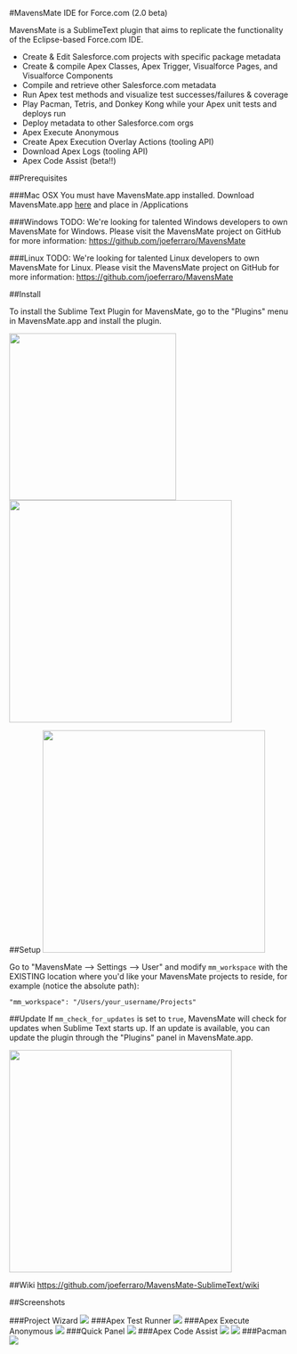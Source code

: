#MavensMate IDE for Force.com (2.0 beta)

MavensMate is a SublimeText plugin that aims to replicate the functionality of the Eclipse-based Force.com IDE.

* Create & Edit Salesforce.com projects with specific package metadata
* Create & compile Apex Classes, Apex Trigger, Visualforce Pages, and Visualforce Components
* Compile and retrieve other Salesforce.com metadata
* Run Apex test methods and visualize test successes/failures & coverage
* Play Pacman, Tetris, and Donkey Kong while your Apex unit tests and deploys run
* Deploy metadata to other Salesforce.com orgs
* Apex Execute Anonymous
* Create Apex Execution Overlay Actions (tooling API)
* Download Apex Logs (tooling API)
* Apex Code Assist (beta!!)

##Prerequisites

###Mac OSX
You must have MavensMate.app installed. Download MavensMate.app [here][mm_download] and place in /Applications

###Windows
TODO: We're looking for talented Windows developers to own MavensMate for Windows. Please visit the MavensMate project on GitHub for more information: https://github.com/joeferraro/MavensMate

###Linux
TODO: We're looking for talented Linux developers to own MavensMate for Linux. Please visit the MavensMate project on GitHub for more information: https://github.com/joeferraro/MavensMate

##Install

To install the Sublime Text Plugin for MavensMate, go to the "Plugins" menu in MavensMate.app and install the plugin.

<img src="http://wearemavens.com/images/mm/plugins-menu.png" width="300"/>
 
<img src="http://wearemavens.com/images/mm/plugins.png" width="400"/>


##Setup
<img src="http://wearemavens.com/images/mm/menu3.png" width="400"/>

Go to "MavensMate --> Settings --> User" and modify `mm_workspace` with the EXISTING location where you'd like your MavensMate projects to reside, for example (notice the absolute path):

	"mm_workspace": "/Users/your_username/Projects"

##Update
If `mm_check_for_updates` is set to `true`, MavensMate will check for updates when Sublime Text starts up. If an update is available, you can update the plugin through the "Plugins" panel in MavensMate.app.

<img src="http://wearemavens.com/images/mm/plugin-update.png" width="400"/>

##Wiki
<a href="https://github.com/joeferraro/MavensMate-SublimeText/wiki">https://github.com/joeferraro/MavensMate-SublimeText/wiki</a>

##Screenshots

###Project Wizard
<img src="http://wearemavens.com/images/mm/project_wizard.png"/>
###Apex Test Runner
<img src="http://wearemavens.com/images/mm/test2.png"/>
###Apex Execute Anonymous
<img src="http://wearemavens.com/images/mm/execute.png"/>
###Quick Panel
<img src="http://wearemavens.com/images/mm/panel.png"/>
###Apex Code Assist
<img src="http://wearemavens.com/images/mm/code_3.png"/>
<img src="http://wearemavens.com/images/mm/code_4.png"/>
###Pacman
<img src="http://wearemavens.com/images/mm/pacman.png"/>

[mm_download]: http://joe-ferraro.com/mavensmate/MavensMate.zip
